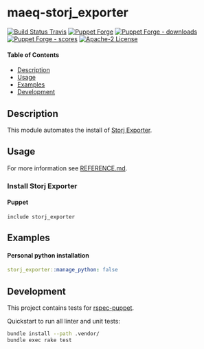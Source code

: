 # maeq-storj_exporter

[![Build Status Travis](https://img.shields.io/travis/com/syberalexis/puppet-storj_exporter/master?label=build%20travis)](https://travis-ci.com/syberalexis/puppet-storj_exporter)
[![Puppet Forge](https://img.shields.io/puppetforge/v/maeq/storj_exporter.svg)](https://forge.puppetlabs.com/maeq/storj_exporter)
[![Puppet Forge - downloads](https://img.shields.io/puppetforge/dt/maeq/storj_exporter.svg)](https://forge.puppetlabs.com/maeq/storj_exporter)
[![Puppet Forge - scores](https://img.shields.io/puppetforge/f/maeq/storj_exporter.svg)](https://forge.puppetlabs.com/maeq/storj_exporter)
[![Apache-2 License](https://img.shields.io/github/license/syberalexis/puppet-storj_exporter.svg)](LICENSE)

#### Table of Contents

- [Description](#description)
- [Usage](#usage)
- [Examples](#examples)
- [Development](#development)

## Description

This module automates the install of [Storj Exporter](https://github.com/anclrii/Storj-Exporter).  

## Usage

For more information see [REFERENCE.md](REFERENCE.md).

### Install Storj Exporter

#### Puppet
```puppet
include storj_exporter
```

## Examples

#### Personal python installation

```yaml
storj_exporter::manage_python: false
```

## Development

This project contains tests for [rspec-puppet](http://rspec-puppet.com/).

Quickstart to run all linter and unit tests:
```bash
bundle install --path .vendor/
bundle exec rake test
```
